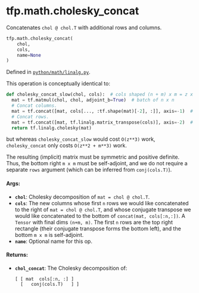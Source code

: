 <div itemscope itemtype="http://developers.google.com/ReferenceObject">
<meta itemprop="name" content="tfp.math.cholesky_concat" />
<meta itemprop="path" content="Stable" />
</div>

# tfp.math.cholesky_concat

Concatenates `chol @ chol.T` with additional rows and columns.

``` python
tfp.math.cholesky_concat(
    chol,
    cols,
    name=None
)
```



Defined in [`python/math/linalg.py`](https://github.com/tensorflow/probability/tree/master/tensorflow_probability/python/math/linalg.py).

<!-- Placeholder for "Used in" -->

This operation is conceptually identical to:
```python
def cholesky_concat_slow(chol, cols):  # cols shaped (n + m) x m = z x m
  mat = tf.matmul(chol, chol, adjoint_b=True)  # batch of n x n
  # Concat columns.
  mat = tf.concat([mat, cols[..., :tf.shape(mat)[-2], :]], axis=-1)  # n x z
  # Concat rows.
  mat = tf.concat([mat, tf.linalg.matrix_transpose(cols)], axis=-2)  # z x z
  return tf.linalg.cholesky(mat)
```
but whereas `cholesky_concat_slow` would cost `O(z**3)` work,
`cholesky_concat` only costs `O(z**2 + m**3)` work.

The resulting (implicit) matrix must be symmetric and positive definite.
Thus, the bottom right `m x m` must be self-adjoint, and we do not require a
separate `rows` argument (which can be inferred from `conj(cols.T)`).

#### Args:


* <b>`chol`</b>: Cholesky decomposition of `mat = chol @ chol.T`.
* <b>`cols`</b>: The new columns whose first `n` rows we would like concatenated to the
  right of `mat = chol @ chol.T`, and whose conjugate transpose we would
  like concatenated to the bottom of `concat(mat, cols[:n,:])`. A `Tensor`
  with final dims `(n+m, m)`. The first `n` rows are the top right rectangle
  (their conjugate transpose forms the bottom left), and the bottom `m x m`
  is self-adjoint.
* <b>`name`</b>: Optional name for this op.


#### Returns:


* <b>`chol_concat`</b>: The Cholesky decomposition of:
  ```
  [ [ mat  cols[:n, :] ]
    [   conj(cols.T)   ] ]
  ```